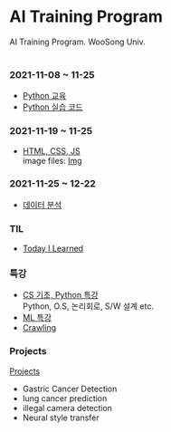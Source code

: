 AI Training Program
===
AI Training Program. WooSong Univ.  
<br>

### 2021-11-08 ~ 11-25  
- [Python 교육](Progress)  
- [Python 실습 코드](Code)  
### 2021-11-19 ~ 11-25  
- [HTML, CSS, JS](HTML_CSS_JS)  
  image files: [Img](Img)  
### 2021-11-25 ~ 12-22  
- [데이터 분석](Code/데이터분석)  
### TIL  
- [Today I Learned](TIL)  
### 특강  
- [CS 기초, Python 특강](특강)  
  Python, O.S, 논리회로, S/W 설계 etc.  
- [ML 특강](ML)  
- [Crawling](PythonCrawling)  
### Projects  
[Projects](projects)  
- Gastric Cancer Detection  
- lung cancer prediction  
- illegal camera detection  
- Neural style transfer  
